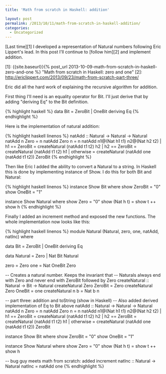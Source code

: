 ```yaml
---
title: 'Math from scratch in Haskell: addition'

layout: post
permalink: /2013/10/11/math-from-scratch-in-haskell-addition/
categories:
  - Uncategorized
---
```

[Last time][1] I developed a representation of Natural numbers following Eric Lippert's lead. In this post I'll continue to [follow him][2] and implement addition.

 [1]: {{site.baseurl}}{% post_url 2013-10-09-math-from-scratch-in-haskell-zero-and-one %} "Math from scratch in Haskell: zero and one"
 [2]: http://ericlippert.com/2013/09/23/math-from-scratch-part-three/
<!--more-->

Eric did all the hard work of explaining the recursive algorithm for addition.

First thing I'll need is an equality operator for Bit. I'll just derive that by adding "deriving Eq" to the Bit definition.


{% highlight haskell %}
data Bit = ZeroBit | OneBit deriving Eq
{% endhighlight %}


Here is the implementation of natural addition:

{% highlight haskell linenos %}
natAdd :: Natural -> Natural -> Natural
natAdd n Zero = n
natAdd Zero n = n
natAdd n1@(Nat h1 t1) n2@(Nat h2 t2)
  | h1 == ZeroBit = createNatural (natAdd t1 t2) h2
  | h2 == ZeroBit = createNatural (natAdd t1 t2) h1
  | otherwise = createNatural (natAdd one (natAdd t1 t2)) ZeroBit
{% endhighlight %}


Then like Eric I added the ability to convert a Natural to a string. In Haskell this is done by implementing instance of Show. I do this for both Bit and Natural:

{% highlight haskell linenos %}
instance Show Bit where
  show ZeroBit = "0"
  show OneBit = "1"

instance Show Natural where
  show Zero = "0"
  show (Nat h t) = show t ++ show h
{% endhighlight %}

Finally I added an increment method and exposed the new functions. The whole implementation now looks like this:

{% highlight haskell linenos %}
module Natural (Natural, zero, one, natAdd, natInc) where

data Bit = ZeroBit | OneBit deriving Eq

data Natural = Zero | Nat Bit Natural

zero = Zero
one = Nat OneBit Zero

-- Creates a natural number. Keeps the invariant that
-- Naturals always end with Zero and never end with ZeroBit followed by Zero
createNatural :: Natural -> Bit -> Natural
createNatural Zero ZeroBit = Zero
createNatural Zero OneBit = one
createNatural n b = Nat b n


-- part three: addition and toString (show in Haskell)
-- Also added derived implementation of Eq to Bit above
natAdd :: Natural -> Natural -> Natural
natAdd n Zero = n
natAdd Zero n = n
natAdd n1@(Nat h1 t1) n2@(Nat h2 t2)
  | h1 == ZeroBit = createNatural (natAdd t1 t2) h2
  | h2 == ZeroBit = createNatural (natAdd t1 t2) h1
  | otherwise = createNatural (natAdd one (natAdd t1 t2)) ZeroBit

instance Show Bit where
  show ZeroBit = "0"
  show OneBit = "1"

instance Show Natural where
  show Zero = "0"
  show (Nat h t) = show t ++ show h

-- bug guy meets math from scratch: added increment
natInc :: Natural -> Natural
natInc = natAdd one
{% endhighlight %}


